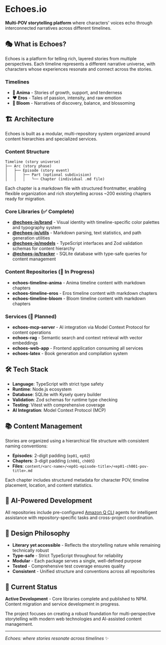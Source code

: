 # Echoes.io

**Multi-POV storytelling platform** where characters' voices echo through interconnected narratives across different timelines.

## 🎭 What is Echoes?

Echoes is a platform for telling rich, layered stories from multiple perspectives. Each timeline represents a different narrative universe, with characters whose experiences resonate and connect across the stories.

### Timelines

- **🌿 Anima** - Stories of growth, support, and tenderness
- **❤️ Eros** - Tales of passion, intensity, and raw emotion  
- **🌸 Bloom** - Narratives of discovery, balance, and blossoming

## 🏗️ Architecture

Echoes is built as a modular, multi-repository system organized around content hierarchies and specialized services.

### Content Structure

```
Timeline (story universe)
├── Arc (story phase)
│   ├── Episode (story event)
│   │   ├── Part (optional subdivision)
│   │   │   └── Chapter (individual .md file)
```

Each chapter is a markdown file with structured frontmatter, enabling flexible organization and rich storytelling across ~200 existing chapters ready for migration.

### Core Libraries (✅ Complete)

- **[@echoes-io/brand](https://github.com/echoes-io/brand)** - Visual identity with timeline-specific color palettes and typography system
- **[@echoes-io/utils](https://github.com/echoes-io/utils)** - Markdown parsing, text statistics, and path generation utilities
- **[@echoes-io/models](https://github.com/echoes-io/models)** - TypeScript interfaces and Zod validation schemas for content hierarchy
- **[@echoes-io/tracker](https://github.com/echoes-io/tracker)** - SQLite database with type-safe queries for content management

### Content Repositories (🚧 In Progress)

- **echoes-timeline-anima** - Anima timeline content with markdown chapters
- **echoes-timeline-eros** - Eros timeline content with markdown chapters
- **echoes-timeline-bloom** - Bloom timeline content with markdown chapters

### Services (🚧 Planned)

- **echoes-mcp-server** - AI integration via Model Context Protocol for content operations
- **echoes-rag** - Semantic search and context retrieval with vector embeddings
- **echoes-web-app** - Frontend application consuming all services
- **echoes-latex** - Book generation and compilation system

## 🛠️ Tech Stack

- **Language**: TypeScript with strict type safety
- **Runtime**: Node.js ecosystem
- **Database**: SQLite with Kysely query builder
- **Validation**: Zod schemas for runtime type checking
- **Testing**: Vitest with comprehensive coverage
- **AI Integration**: Model Context Protocol (MCP)

## 📚 Content Management

Stories are organized using a hierarchical file structure with consistent naming conventions:

- **Episodes**: 2-digit padding (`ep01`, `ep02`)
- **Chapters**: 3-digit padding (`ch001`, `ch005`)
- **Files**: `content/<arc-name>/<ep01-episode-title>/<ep01-ch001-pov-title>.md`

Each chapter includes structured metadata for character POV, timeline placement, location, and content statistics.

## 🤖 AI-Powered Development

All repositories include pre-configured [Amazon Q CLI](https://aws.amazon.com/q/developer/) agents for intelligent assistance with repository-specific tasks and cross-project coordination.

## 🎨 Design Philosophy

- **Literary yet accessible** - Reflects the storytelling nature while remaining technically robust
- **Type-safe** - Strict TypeScript throughout for reliability
- **Modular** - Each package serves a single, well-defined purpose
- **Tested** - Comprehensive test coverage ensures quality
- **Consistent** - Unified structure and conventions across all repositories

## 🌟 Current Status

**Active Development** - Core libraries complete and published to NPM. Content migration and service development in progress.

The project focuses on creating a robust foundation for multi-perspective storytelling with modern web technologies and AI-assisted content management.

---

*Echoes: where stories resonate across timelines* ✨
